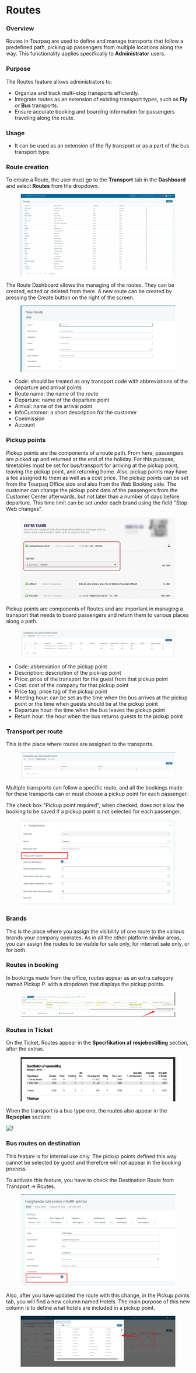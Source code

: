 # Routes

### Overview

Routes in Tourpaq are used to define and manage transports that follow a predefined path, picking up passengers from multiple locations along the way. This functionality applies specifically to **Administrator** users.

### Purpose

The Routes feature allows administrators to:

* Organize and track multi-stop transports efficiently.
* Integrate routes as an extension of existing transport types, such as **Fly** or **Bus** transports.
* Ensure accurate booking and boarding information for passengers traveling along the route.

### Usage

* It can be used as an extension of the fly transport or as a part of the bus transport type.

### Route creation <a href="#route-creation" id="route-creation"></a>

To create a Route, the user must go to the **Transport** tab in the **Dashboard** and select **Routes** from the dropdown.

<figure><img src=".gitbook/assets/image (11) (1) (1) (1) (1) (1) (1) (1) (1) (1) (1) (1).png" alt=""><figcaption></figcaption></figure>

The Route Dashboard allows the managing of the routes. They can be created, edited or deleted from there. A new route can be created by pressing the Create button on the right of the screen.

<figure><img src=".gitbook/assets/image (1) (1) (1) (1) (1) (1) (1) (1) (1) (1) (1) (1) (1) (1) (1) (1) (1) (1) (1) (1) (1) (1) (1) (1) (1) (1) (1) (1) (1) (1) (1) (1) (1) (1) (1) (1) (1) (1) (1) (1) (1) (1) (1) (1) (1) (1) (1) (1) (1) (1) (1) (1) (1) (1) (1) (1).png" alt=""><figcaption></figcaption></figure>

* Code: should be treated as any transport code with abbreviations of the departure and arrival points
* Route name: the name of the route
* Departure: name of the departure point
* Arrival: name of the arrival point
* InfoCustomer: a short description for the customer
* Commission
* Account

### **Pickup points**

Pickup points are the components of a route path. From here, passengers are picked up and returned at the end of the holiday. For this purpose, timetables must be set for bus/transport for arriving at the pickup point, leaving the pickup point, and returning home. Also, pickup points may have a fee assigned to them as well as a cost price. The pickup points can be set from the Tourpaq Office side and also from the Web Booking side. The customer can change the pickup point data of the passengers from the Customer Center afterwards, but not later than a number of days before departure. This time limit can be set under each brand using the field "Stop Web changes".

<figure><img src=".gitbook/assets/600px-webbookingpickuppoint-da82cb1a0c61a47b69f4b16a1615872b.png" alt=""><figcaption></figcaption></figure>

Pickup points are components of Routes and are important in managing a transport that needs to board passengers and return them to various places along a path.

<figure><img src=".gitbook/assets/image (117).png" alt=""><figcaption></figcaption></figure>

* Code: abbreviation of the pickup point
* Description: description of the pick-up point
* Price: price of the transport for the guest from that pickup point
* Cost: cost of the company for that pickup point
* Price tag: price tag of the pickup point
* Meeting hour: can be set as the time when the bus arrives at the pickup point or the time when guests should be at the pickup point
* Departure hour: the time when the bus leaves the pickup point
* Return hour: the hour when the bus returns guests to the pickup point

### **Transport per route**

This is the place where routes are assigned to the transports.

<figure><img src=".gitbook/assets/image (2) (1) (1) (1) (1) (1) (1) (1) (1) (1) (1) (1) (1) (1) (1) (1) (1) (1) (1) (1) (1) (1) (1) (1) (1) (1) (1) (1) (1) (1) (1) (1) (1) (1) (1) (1) (1) (1) (1) (1).png" alt=""><figcaption></figcaption></figure>

Multiple transports can follow a specific route, and all the bookings made for these transports can or must choose a pickup point for each passenger.

The check box "Pickup point required", when checked, does not allow the booking to be saved if a pickup point is not selected for each passenger.&#x20;

<figure><img src=".gitbook/assets/image (3) (1) (1) (1) (1) (1) (1) (1) (1) (1) (1) (1) (1) (1) (1) (1) (1) (1) (1) (1) (1) (1) (1) (1) (1) (1) (1) (1) (1) (1) (1) (1) (1) (1).png" alt=""><figcaption></figcaption></figure>

### **Brands**

This is the place where you assign the visibility of one route to the various brands your company operates. As in all the other platform similar areas, you can assign the routes to be visible for sale only, for internet sale only, or for both.

### Routes in booking <a href="#routes-in-booking" id="routes-in-booking"></a>

In bookings made from the office, routes appear as an extra category named Pickup P. with a dropdown that displays the pickup points.

<figure><img src=".gitbook/assets/image (4) (1) (1) (1) (1) (1) (1) (1) (1) (1) (1) (1) (1) (1) (1) (1) (1) (1) (1) (1) (1) (1) (1) (1) (1).png" alt=""><figcaption></figcaption></figure>

### Routes in Ticket <a href="#routes-in-ticket" id="routes-in-ticket"></a>

On the Ticket, Routes appear in the **Specifikation af resjebestilling** section, after the extras.

<figure><img src=".gitbook/assets/image (5) (1) (1) (1) (1) (1) (1) (1) (1) (1) (1) (1) (1) (1) (1) (1) (1) (1) (1) (1) (1) (1) (1) (1).png" alt=""><figcaption></figcaption></figure>

When the transport is a bus type one, the routes also appear in the **Rejseplan** section:

![!](https://docs.tourpaq.com/assets/images/routes7-cb670598d02ed323a34749638a0815f9.jpg)

### Bus routes on destination <a href="#bus-routes-on-destination" id="bus-routes-on-destination"></a>

This feature is for internal use only. The pickup points defined this way cannot be selected by guest and therefore will not appear in the booking process.

To activate this feature, you have to check the Destination Route from Transport -> Routes.

<figure><img src=".gitbook/assets/image (6) (1) (1) (1) (1) (1) (1) (1) (1) (1) (1) (1) (1) (1) (1) (1) (1) (1).png" alt=""><figcaption></figcaption></figure>

Also, after you have updated the route with this change, in the Pickup points tab, you will find a new column named Hotels. The main purpose of this new column is to define what hotels are included in a pickup point.

<figure><img src=".gitbook/assets/image (7) (1) (1) (1) (1) (1) (1) (1) (1) (1) (1) (1) (1) (1) (1) (1) (1).png" alt=""><figcaption></figcaption></figure>
